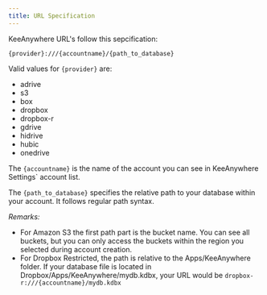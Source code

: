```yaml
---
title: URL Specification
---
```

KeeAnywhere URL's follow this sepcification:

`{provider}:///{accountname}/{path_to_database}` 

Valid values for `{provider}` are:
* adrive
* s3
* box
* dropbox
* dropbox-r
* gdrive
* hidrive
* hubic
* onedrive

The `{accountname}` is the name of the account you can see in KeeAnywhere Settings` account list.

The `{path_to_database}` specifies the relative path to your database within your account. It follows regular path syntax.

*Remarks:*
* For Amazon S3 the first path part is the bucket name. You can see all buckets, but you can only access the buckets within the region you selected during account creation.
* For Dropbox Restricted, the path is relative to the Apps/KeeAnywhere folder.  If your database file is located in Dropbox/Apps/KeeAnywhere/mydb.kdbx, your URL would be `dropbox-r:///{accountname}/mydb.kdbx`





